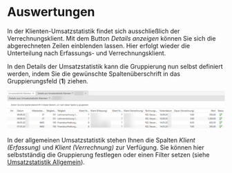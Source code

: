 # Auswertungen

In der Klienten-Umsatzstatistik findet sich ausschließlich der
Verrechnungsklient. Mit dem Button *Details anzeigen* können Sie
sich die abgerechneten Zeilen einblenden lassen. Hier erfolgt wieder die
Unterteilung nach Erfassungs- und Verrechnungsklient.

In den Details der Umsatzstatistik kann die Gruppierung nun selbst
definiert werden, indem Sie die gewünschte Spaltenüberschrift in das
Gruppierungsfeld (**1**) ziehen.

![](<img/image126.png>)

In der allgemeinen Umsatzstatistik stehen Ihnen die Spalten *Klient
(Erfassung)* und *Klient (Verrechnung)* zur Verfügung. Sie können hier
selbstständig die Gruppierung festlegen oder einen Filter setzen (siehe
[Umsatzstatistik Allgemein](../Auswertungen/Umsatzstatistik%20Allgemein.md)).